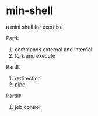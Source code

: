 min-shell
==========

a mini shell for exercise

PartI:
1. commands external and internal
2. fork and execute

PartII:
1. redirection
2. pipe

PartIII:
1. job control
